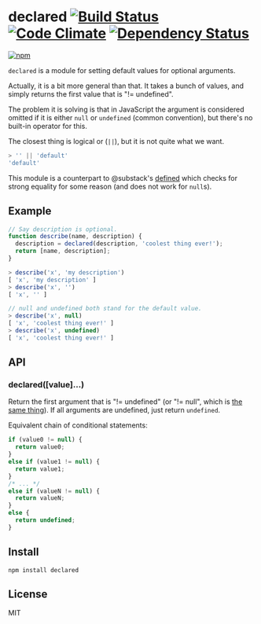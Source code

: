 # declared [![Build Status][travis-badge]][travis] [![Code Climate][codeclimate-badge]][codeclimate] [![Dependency Status][david-badge]][david]

[![npm](https://nodei.co/npm/declared.png)](https://nodei.co/npm/declared/)

[travis]: https://travis-ci.org/eush77/declared
[travis-badge]: https://travis-ci.org/eush77/declared.svg
[codeclimate]: https://codeclimate.com/github/eush77/declared
[codeclimate-badge]: https://codeclimate.com/github/eush77/declared/badges/gpa.svg
[david]: https://david-dm.org/eush77/declared
[david-badge]: https://david-dm.org/eush77/declared.png

`declared` is a module for setting default values for optional arguments.

Actually, it is a bit more general than that. It takes a bunch of values, and simply returns the first value that is "!= undefined".

The problem it is solving is that in JavaScript the argument is considered omitted if it is either `null` or `undefined` (common convention), but there's no built-in operator for this.

The closest thing is logical or (`||`), but it is not quite what we want.

```js
> '' || 'default'
'default'
```

This module is a counterpart to @substack's [defined](https://www.npmjs.org/package/defined) which checks for strong equality for some reason (and does not work for `null`s).

## Example

```js
// Say description is optional.
function describe(name, description) {
  description = declared(description, 'coolest thing ever!');
  return [name, description];
}

> describe('x', 'my description')
[ 'x', 'my description' ]
> describe('x', '')
[ 'x', '' ]

// null and undefined both stand for the default value.
> describe('x', null)
[ 'x', 'coolest thing ever!' ]
> describe('x', undefined)
[ 'x', 'coolest thing ever!' ]
```

## API

### declared([value]...)

Return the first argument that is "!= undefined" (or "!= null", which is [the same thing](http://es5.github.io/#x11.9.3)). If all arguments are undefined, just return `undefined`.

Equivalent chain of conditional statements:

```js
if (value0 != null) {
  return value0;
}
else if (value1 != null) {
  return value1;
}
/* ... */
else if (valueN != null) {
  return valueN;
}
else {
  return undefined;
}
```

## Install

```shell
npm install declared
```

## License

MIT